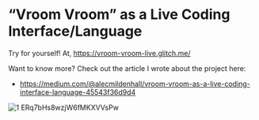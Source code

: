 # “Vroom Vroom” as a Live Coding Interface/Language

Try for yourself! At, https://vroom-vroom-live.glitch.me/

Want to know more? Check out the article I wrote about the project here:
- https://medium.com/@alecmildenhall/vroom-vroom-as-a-live-coding-interface-language-45543f36d9d4

![1 ERq7bHs8wzjW6fMKXVVsPw](https://user-images.githubusercontent.com/60529049/214903326-32c98ecc-39b6-4556-94cb-51eec14ceec2.jpg)
